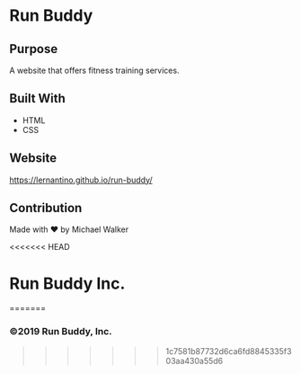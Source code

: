 # Run Buddy

## Purpose
A website that offers fitness training services.

## Built With
* HTML
* CSS

## Website
https://lernantino.github.io/run-buddy/

## Contribution
Made with ❤️ by Michael Walker

<<<<<<< HEAD
# Run Buddy Inc.
=======
### ©️2019 Run Buddy, Inc.
>>>>>>> 1c7581b87732d6ca6fd8845335f303aa430a55d6
